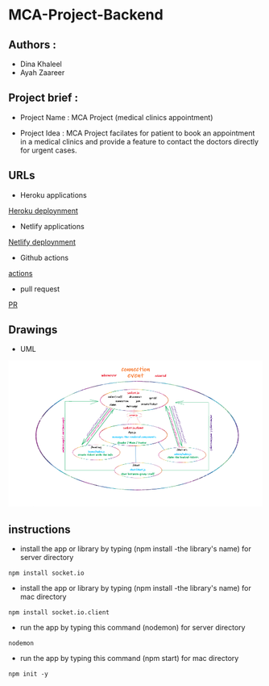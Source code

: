 # MCA-Project-Backend

## Authors : 

- Dina Khaleel
- Ayah Zaareer

## Project brief : 

* Project Name : MCA Project (medical clinics appointment)

* Project Idea : MCA Project facilates for patient to book an appointment in a medical clinics and provide a feature to contact the doctors directly for urgent cases.
## URLs
* Heroku applications

[Heroku deploynment]()

* Netlify applications

[Netlify deploynment]()

* Github actions

[actions](https://github.com/DinaSami/MCA-Project0/actions)

* pull request

[PR](https://github.com/DinaSami/MCA-Project0/pulls)

## Drawings

* UML  

![preview](./connectionLifeCycle.png)

## instructions

* install the app or library by typing (npm install -the library's name) for server directory

```
npm install socket.io
```

* install the app or library by typing (npm install -the library's name) for mac directory

```
npm install socket.io.client
```

* run the app by typing this command (nodemon) for server directory

```
nodemon
```

* run the app by typing this command (npm start) for mac directory

```
npm init -y
```



